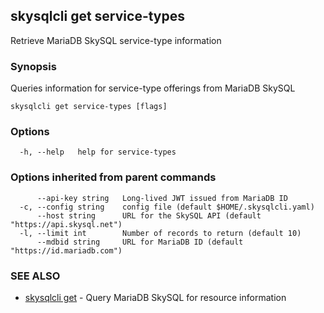 ## skysqlcli get service-types

Retrieve MariaDB SkySQL service-type information

### Synopsis

Queries information for service-type offerings from MariaDB SkySQL

```
skysqlcli get service-types [flags]
```

### Options

```
  -h, --help   help for service-types
```

### Options inherited from parent commands

```
      --api-key string   Long-lived JWT issued from MariaDB ID
  -c, --config string    config file (default $HOME/.skysqlcli.yaml)
      --host string      URL for the SkySQL API (default "https://api.skysql.net")
  -l, --limit int        Number of records to return (default 10)
      --mdbid string     URL for MariaDB ID (default "https://id.mariadb.com")
```

### SEE ALSO

* [skysqlcli get](skysqlcli_get.md)	 - Query MariaDB SkySQL for resource information

